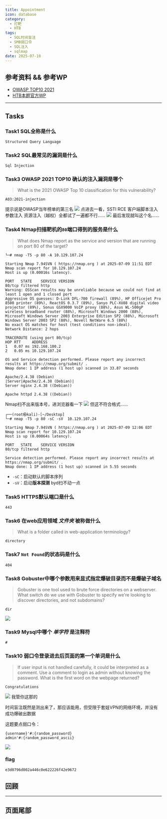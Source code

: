 ```yaml
---
title: Appointment
icon: database
category:
  - 打靶
  - HTB
tags:
  - SQL时间盲注
  - SMB弱口令
  - SQL注入
  - sqlmap
date: 2025-07-10
---
```

## 参考资料 && 参考WP
- [OWASP TOP10 2021](https://owasp.org/Top10/)
- [HTB本题官方WP](blob:https://app.hackthebox.com/95efaac9-ce80-44e1-934f-5f098478bb1c)
***
## Tasks
### Task1 SQL全称是什么 
```
Structured Query Language
```
### Task2 SQL最常见的漏洞是什么
```
Sql Injection
```
### Task3 OWASP 2021 TOP10 确认的注入漏洞是哪个
>What is the 2021 OWASP Top 10 classification for this vulnerability?
```
A03:2021-injection
```
提示说是OWASP当年榜单的第三名
![](assets/Pasted%20image%2020250709234106.png)
点进去一看，SSTI RCE 客户端脚本注入 参数注入 资源注入（越权）全都试了一遍都不行……
![](assets/Pasted%20image%2020250709234948.png)
最后发现就叫这个名……
### Task4 Nｍap扫描靶机的`80`端口得到的服务是什么
>What does Nmap report as the service and version that are running on port 80 of the target?

```shell
└─# nmap -T5 -p 80 -A 10.129.107.24 

Starting Nmap 7.94SVN ( https://nmap.org ) at 2025-07-09 11:51 EDT
Nmap scan report for 10.129.107.24
Host is up (0.00016s latency).

PORT   STATE    SERVICE VERSION
80/tcp filtered http
Warning: OSScan results may be unreliable because we could not find at least 1 open and 1 closed port
Aggressive OS guesses: D-Link DFL-700 firewall (89%), HP Officejet Pro 8500 printer (89%), ReactOS 0.3.7 (89%), Sanyo PLC-XU88 digital video projector (89%), Sonus GSX9000 VoIP proxy (88%), Asus WL-500gP wireless broadband router (88%), Microsoft Windows 2000 (88%), Microsoft Windows Server 2003 Enterprise Edition SP2 (88%), Microsoft Windows Server 2003 SP2 (88%), Novell NetWare 6.5 (88%)
No exact OS matches for host (test conditions non-ideal).
Network Distance: 2 hops

TRACEROUTE (using port 80/tcp)
HOP RTT     ADDRESS
1   0.07 ms 192.168.100.2
2   0.05 ms 10.129.107.24

OS and Service detection performed. Please report any incorrect results at https://nmap.org/submit/ .
Nmap done: 1 IP address (1 host up) scanned in 33.87 seconds
```

```
Apache/2.4.38 (Debian)
|Server|Apache/2.4.38 (Debian)|
Server nginx 2.4.38 ((Debian))

Apache httpd 2.4.38 ((Debian))
```
Nmap扫不出来版本号，进浏览器看一下
![](assets/Pasted%20image%2020250709235927.png)
但这不符合格式……

```
┌──(root㉿kali)-[~/Desktop]
└─# nmap -T5 -p 80 -sC -sV  10.129.107.24

Starting Nmap 7.94SVN ( https://nmap.org ) at 2025-07-09 12:06 EDT
Nmap scan report for 10.129.107.24
Host is up (0.00064s latency).

PORT   STATE    SERVICE VERSION
80/tcp filtered http

Service detection performed. Please report any incorrect results at https://nmap.org/submit/ .
Nmap done: 1 IP address (1 host up) scanned in 5.55 seconds
```
- `-sC`：启动默认的脚本序列
- `-sV`：启动**版本探测**
byd扫不动一点
### Task5 HTTPS默认端口是什么
```
443
```
### Task6 在web应用领域 *文件夹* 被称做什么
>What is a folder called in web-application terminology?
```
directory
```
### Task7 `Not Found`的状态码是什么
```
404
```
### Task8 Gobuster中哪个参数用来显式指定爆破目录而不是爆破子域名
> Gobuster is one tool used to brute force directories on a webserver. What switch do we use with Gobuster to specify we're looking to discover directories, and not subdomains?

```
dir
```

![](assets/Pasted%20image%2020250710001220.png)
### Task9 Mysql中哪个 *单字符* 是注释符
```
#
```
### Task10 弱口令登录进去后页面的第一个单词是什么
>If user input is not handled carefully, it could be interpreted as a comment. Use a comment to login as admin without knowing the password. What is the first word on the webpage returned?
```
Congratulations
```
![](assets/Pasted%20image%2020250710002242.png)
我管你这那的

时间盲注既然是测出来了，那应该能用，但受限于套娃VPN的网络环境，并没有成功爆破出数据

这题要点弱口令：
```
{username}'#:{random_password}
admin'#:{random_password_ascii}
```
![](assets/Pasted%20image%2020250710003007.png)
### flag
```
e3d0796d002a446c0e622226f42e9672
```
## 回顾

***
## 页面尾部